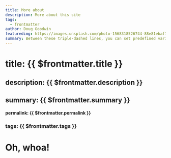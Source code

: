 ```yaml
---
title: More about
description: More about this site
tags:
  - frontmatter
author: Doug Goodwin
featuredimg: https://images.unsplash.com/photo-1568318526744-88e81ebaf78f?ixlib=rb-1.2.1&auto=format&fit=crop&w=1350&q=80
summary: Between these triple-dashed lines, you can set predefined variables.
---
```



# title: {{ $frontmatter.title }}

## description: {{ $frontmatter.description }}

## summary: {{ $frontmatter.summary }}

#### permalink: {{ $frontmatter.permalink }}

### tags: {{ $frontmatter.tags }}


# Oh, whoa!
